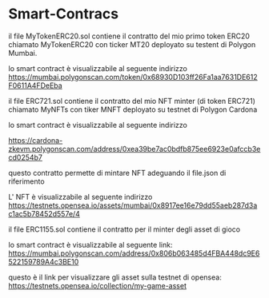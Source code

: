 # Smart-Contracs

il file MyTokenERC20.sol contiene il contratto del mio primo token ERC20 chiamato MyTokenERC20 con ticker MT20 deployato su testent di Polygon Mumbai.

lo smart contract è visualizzabile al seguente indirizzo https://mumbai.polygonscan.com/token/0x68930D103ff26Fa1aa7631DE612F0611A4FDeEba

il file ERC721.sol contiene il contratto del mio NFT minter (di token ERC721) chiamato MyNFTs con tiker MNFT deployato su testnet di Polygon Cardona

lo smart contract è visualizzabile al seguente indirizzo 

https://cardona-zkevm.polygonscan.com/address/0xea39be7ac0bdfb875ee6923e0afccb3ecd0254b7 

questo contratto permette di mintare NFT adeguando il file.json di riferimento

L' NFT è visualizzabile al seguente indirizzo https://testnets.opensea.io/assets/mumbai/0x8917ee16e79dd55aeb287d3ac1ac5b78452d557e/4

il file ERC1155.sol contiene il contratto per il minter degli asset di gioco

lo smart contract è visualizzabile al seguente link: https://mumbai.polygonscan.com/address/0x806b063485d4FBA448dc9E6522159789A4c3BE10

questo è il link per visualizzare gli asset sulla testnet di opensea: https://testnets.opensea.io/collection/my-game-asset

